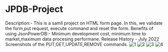 # JPDB-Project
Description:- This is a samll project on HTML form page. In this, we validate the form,put request, execute command and reset the form.
Benefits of using JsonPowerDB:- Minimum development cost, minimum time to market,maximum data procesing performane.
Release History - July 2022
Screenshots of the PUT,GET,UPDATE,REMOVE commands.
![1](https://user-images.githubusercontent.com/109231203/178771944-b020c190-9152-491f-9a09-e0fc32d79777.png)
![2](https://user-images.githubusercontent.com/109231203/178771971-33b00cee-3014-4d03-99b2-3cd05c9b8911.png)
![3](https://user-images.githubusercontent.com/109231203/178771996-98983c2e-fd8b-456c-b1a7-eb99e5db215c.png)
![4](https://user-images.githubusercontent.com/109231203/178772002-d0dd71fc-6e09-4f18-97b3-5318b3b8c434.png)
